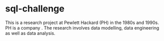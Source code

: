 # sql-challenge
This is a research project at Pewlett Hackard (PH) in the 1980s and 1990s.
PH is a  company .
The research involves data modelling, data engineering as well as data analysis.